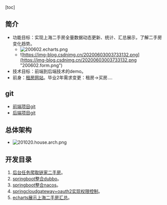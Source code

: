 [toc]
## 简介 ##
- 功能目标：实现上海二手房全量数据动态更新、统计、汇总展示，了解二手房变化趋势。
  - ![200602.echarts.png](https://img-blog.csdnimg.cn/20200603002234511.png)
  - ![https://img-blog.csdnimg.cn/20200603003733132.png](https://img-blog.csdnimg.cn/20200603003733132.png "200602.form.png")
- 技术目标：前端到后端技术的demo。
- 前身：[租房网站](https://blog.csdn.net/qq_40369829/article/details/84993545)。毕业2年需求变更：租房->买房....

## git ##
- [前端项目git](https://github.com/hanjg/house-vue)
- [后端项目git](https://github.com/hanjg/house)

## 总体架构 ##
- ![201020.house.arch.png](https://img-blog.csdnimg.cn/20201021005555525.png)

## 开发目录 ##
1. [后台任务爬取链家二手房](https://blog.csdn.net/qq_40369829/article/details/84993545)。
2. [springboot整合dubbo](https://blog.csdn.net/qq_40369829/article/details/109172756)。
3. [springboot整合nacos](https://blog.csdn.net/qq_40369829/article/details/109178899)。
4. [springcloudgateway+oauth2实现权限控制](https://blog.csdn.net/qq_40369829/article/details/109179049)。
5. [echarts展示上海二手房汇总](https://blog.csdn.net/qq_40369829/article/details/106515505)。